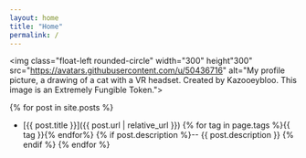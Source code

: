 ```yaml
---
layout: home
title: "Home"
permalink: /
---
```


<img class="float-left rounded-circle" width="300" height"300" src="https://avatars.githubusercontent.com/u/50436716" alt="My profile picture, a drawing of a cat with a VR headset. Created by Kazooeybloo. This image is an Extremely Fungible Token.">

{% for post in site.posts %}
- [{{ post.title }}]({{ post.url | relative_url }}) {% for tag in page.tags %}<span class="tag">{{ tag }}</span>{% endfor%} {% if post.description %}-- {{ post.description }} {% endif %}
{% endfor %}

